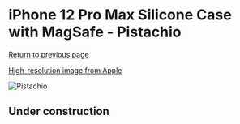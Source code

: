 # iPhone 12 Pro Max Silicone Case with MagSafe - Pistachio

[Return to previous page](/iphone_12)

[High-resolution image from Apple](https://store.storeimages.cdn-apple.com/8756/as-images.apple.com/is/MK053?wid=4500&hei=4500&fmt=png)

<div style="width: 512px"><img src="/almost_uncompressed/MK053.webp" alt="Pistachio"></div>

## Under construction
